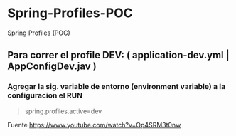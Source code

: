 # Spring-Profiles-POC
Spring Profiles (POC)

## Para correr el profile DEV: ( application-dev.yml | AppConfigDev.jav )

### Agregar la sig. variable de entorno (environment variable) a la configuracion el RUN
> spring.profiles.active=dev



Fuente
https://www.youtube.com/watch?v=Op4SRM3t0nw
